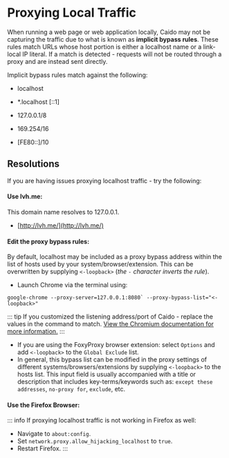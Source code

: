 # Proxying Local Traffic

When running a web page or web application locally, Caido may not be capturing the traffic due to what is known as **implicit bypass rules**. These rules match URLs whose host portion is either a localhost name or a link-local IP literal. If a match is detected - requests will not be routed through a proxy and are instead sent directly.

Implicit bypass rules match against the following:

- localhost

- *.localhost [::1]

- 127.0.0.1/8

- 169.254/16

- [FE80::]/10

## Resolutions

If you are having issues proxying localhost traffic - try the following:

#### Use lvh.me:

This domain name resolves to 127.0.0.1.

- [http://lvh.me/](http://lvh.me/)

#### Edit the proxy bypass rules:

By default, localhost may be included as a proxy bypass address within the list of hosts used by your system/browser/extension. This can be overwritten by supplying `<-loopback>` (_the `-` character inverts the rule_).

- Launch Chrome via the terminal using:

```
google-chrome --proxy-server=127.0.0.1:8080` --proxy-bypass-list="<-loopback>"
```

::: tip
If you customized the listening address/port of Caido - replace the values in the command to match. [View the Chromium documentation for more information.](https://chromium.googlesource.com/chromium/src/+/HEAD/net/docs/proxy.md#Overriding-the-implicit-bypass-rules)
:::

- If you are using the FoxyProxy browser extension: select `Options` and add `<-loopback>` to the `Global Exclude` list.
- In general, this bypass list can be modified in the proxy settings of different systems/browsers/extensions by supplying `<-loopback>` to the hosts list. This input field is usually accompanied with a title or description that includes key-terms/keywords such as: `except these addresses`, `no-proxy for`, `exclude`, etc.

#### Use the Firefox Browser:

::: info
If proxying localhost traffic is not working in Firefox as well:

- Navigate to `about:config`.
- Set `network.proxy.allow_hijacking_localhost` to `true`.
- Restart Firefox.
:::
